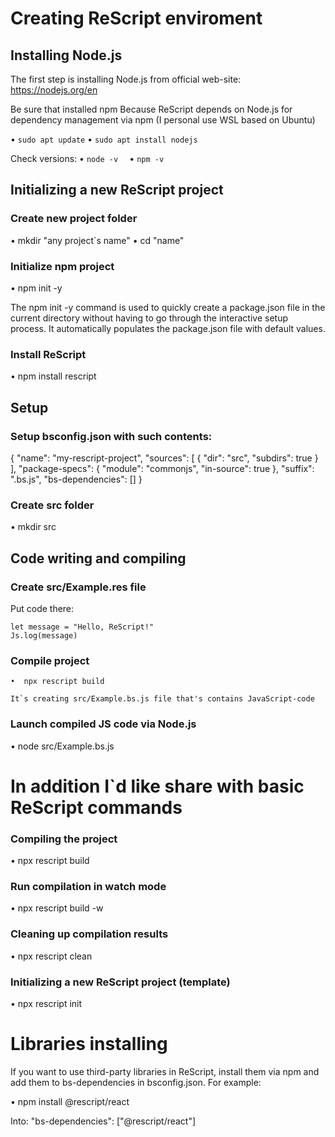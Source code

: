 # Creating ReScript enviroment
## Installing Node.js

The first step is installing Node.js from official web-site:
    https://nodejs.org/en

Be sure that installed npm 
Because ReScript depends on Node.js for dependency management via npm
    (I personal use WSL based on Ubuntu)

   • `sudo apt update`
   • `sudo apt install nodejs`

Check versions:
  •  `node -v  `
  •  `npm -v   `


## Initializing a new ReScript project
### Create new project folder

  •  mkdir "any project`s name"
  •  cd "name"


### Initialize npm project

  •  npm init -y

The npm init -y command is used to quickly create a package.json file in 
the current directory without having to go through the interactive setup process. 
It automatically populates the package.json file with default values.


### Install ReScript

  •  npm install rescript


## Setup 
### Setup bsconfig.json with such contents:

{
  "name": "my-rescript-project",
  "sources": [
    {
      "dir": "src",
      "subdirs": true
    }
  ],
  "package-specs": {
    "module": "commonjs",
    "in-source": true
  },
  "suffix": ".bs.js",
  "bs-dependencies": []
}


### Create src folder 

  •  mkdir src

## Code writing and compiling 
### Create src/Example.res file

Put code there:

    let message = "Hello, ReScript!"
    Js.log(message)
    
    
### Compile project

  `•  npx rescript build`

    It`s creating src/Example.bs.js file that's contains JavaScript-code

### Launch compiled JS code via Node.js

  •  node src/Example.bs.js


# In addition I`d like share with basic ReScript commands

### Compiling the project

  •  npx rescript build


### Run compilation in watch mode

  •  npx rescript build -w


### Cleaning up compilation results

  •  npx rescript clean


### Initializing a new ReScript project (template)

  •  npx rescript init



# Libraries installing 

If you want to use third-party libraries in ReScript, install them via npm and add them to bs-dependencies in bsconfig.json.
For example: 

  •  npm install @rescript/react

Into:
    "bs-dependencies": ["@rescript/react"]
